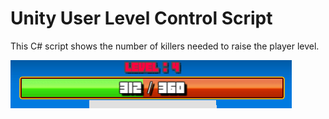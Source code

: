 # Unity User Level Control Script
This C# script shows the number of killers needed to raise the player level.

![ScreenShot](ss.PNG)
